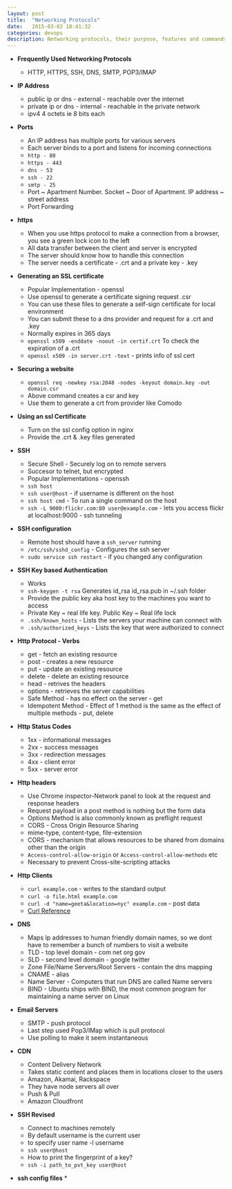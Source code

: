 ```yaml
---
layout: post
title:  "Networking Protocols"
date:   2015-03-02 18:41:32
categories: devops
description: Networking protocols, their purpose, features and commands
---
```


* __Frequently Used Networking Protocols__
  * HTTP, HTTPS, SSH, DNS, SMTP, POP3/IMAP

* __IP Address__
  * public ip or dns - external - reachable over the internet
  * private ip or dns - internal - reachable in the private network
  * ipv4 4 octets ie 8 bits each

* __Ports__
  * An IP address has multiple ports for various servers
  * Each server binds to a port and listens for incoming connections
  * `http - 80`
  * `https - 443`
  * `dns - 53`
  * `ssh - 22`
  * `smtp - 25`
  * Port ~ Apartment Number. Socket ~ Door of Apartment. IP address ~ street address
  * Port Forwarding

* __https__
  * When you use https protocol to make a connection from a browser, you see a green lock icon to the left
  * All data transfer between the client and server is encrypted
  * The server should know how to handle this connection
  * The server needs a certificate - .crt and a private key - .key 

* __Generating an SSL certificate__
  * Popular Implementation - openssl
  * Use openssl to generate a certificate signing request .csr
  * You can use these files to generate a self-sign certificate for local environment
  * You can submit these to a dns provider and request for a .crt and .key
  * Normally expires in 365 days
  * `openssl x509 -enddate -noout -in certif.crt` To check the expiration of a .crt
  * `openssl x509 -in server.crt -text` - prints info of ssl cert

* __Securing a website__
  * `openssl req -newkey rsa:2048 -nodes -keyout domain.key -out domain.csr`
  * Above command creates a csr and key
  * Use them to generate a crt from provider like Comodo
  
* __Using an ssl Certificate__
  * Turn on the ssl config option in nginx
  * Provide the .crt & .key files generated

* __SSH__
  * Secure Shell - Securely log on to remote servers
  * Succesor to telnet, but encrypted
  * Popular Implementations - openssh
  * `ssh host`
  * `ssh user@host` - if username is different on the host
  * `ssh host cmd` - To run a single command on the host
  * `ssh -L 9000:flickr.com:80 user@example.com` - lets you access flickr at localhost:9000 - ssh tunneling

* __SSH configuration__
  * Remote host should have a `ssh_server` running
  * `/etc/ssh/sshd_config` - Configures the ssh server
  * `sudo service ssh restart` - if you changed any configuration

* __SSH Key based Authentication__
  * Works 
  * `ssh-keygen -t rsa` Generates id_rsa id_rsa.pub in ~/.ssh folder
  * Provide the public key aka host key to the machines you want to access
  * Private Key ~ real life key.   Public Key ~ Real life lock
  * `.ssh/known_hosts` - Lists the servers your machine can connect with
  * `.ssh/authorized_keys` - Lists the key that were authorized to connect

* __Http Protocol - Verbs__
  * get - fetch an existing resource
  * post - creates a new resource
  * put - update an existing resource
  * delete - delete an existing resource
  * head - retrives the headers
  * options - retrieves the server capabilities
  * Safe Method - has no effect on the server - get
  * Idempotent Method - Effect of 1 method is the same as the effect of multiple methods - put, delete

* __Http Status Codes__
  * 1xx - informational messages
  * 2xx - success messages
  * 3xx - redirection messages
  * 4xx - client error 
  * 5xx - server error

* __Http headers__
  * Use Chrome inspector-Network panel to look at the request and response headers
  * Request payload in a post method is nothing but the form data
  * Options Method is also commonly known as preflight request
  * CORS - Cross Origin Resource Sharing
  * mime-type, content-type, file-extension
  * CORS - mechanism that allows resources to be shared from domains other than the origin
  * `Access-control-allow-origin` or `Access-control-allow-methods` etc
  * Necessary to prevent Cross-site-scripting attacks

* __Http Clients__
  * `curl example.com` - writes to the standard output
  * `curl -o file.html example.com`
  * `curl -d "name=geeta&location=nyc" example.com` - post data
  * [Curl Reference](http://curl.haxx.se/docs/manual.html/)

* __DNS__
  * Maps Ip addresses to human friendly domain names, so we dont have to remember a bunch of numbers to visit a website
  * TLD - top level domain - com net org gov
  * SLD - second level domain - google twitter
  * Zone File/Name Servers/Root Servers - contain the dns mapping
  * CNAME - alias
  * Name Server - Computers that run DNS are called Name servers
  * BIND - Ubuntu ships with BIND, the most common program for maintaining a name server on Linux

* __Email Servers__
  * SMTP - push protocol
  * Last step used Pop3/IMap which is pull protocol
  * Use polling to make it seem instantaneous

* __CDN__
  * Content Delivery Network
  * Takes static content and places them in locations closer to the users
  * Amazon, Akamai, Rackspace
  * They have node servers all over
  * Push & Pull 
  * Amazon Cloudfront

* __SSH Revised__
  * Connect to machines remotely
  * By default username is the current user
  * to specify user name -l username
  * `ssh user@host`
  * How to print the fingerprint of a key?
  * `ssh -i path_to_pvt_key user@host`

* __ssh config files__
  * 

